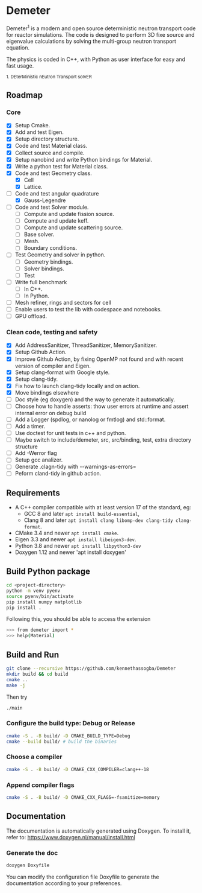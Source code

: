 # Demeter

Demeter<sup>1</sup> is a modern and open source deterministic neutron transport code for reactor simulations. The code is designed to perform 3D fixe source and eigenvalue calculations by solving the multi-group neutron transport equation.

The physics is coded in C++, with Python as user interface for easy and fast usage.

<sub>1. DEterMinistic nEutron Transport solvER</sub>

## Roadmap

### Core

- [x] Setup Cmake.
- [x] Add and test Eigen.
- [x] Setup directory structure.
- [x] Code and test Material class.
- [x] Collect source and compile.
- [x] Setup nanobind and write Python bindings for Material.
- [x] Write a python test for Material class.
- [x] Code and test Geometry class.
  - [x] Cell
  - [x] Lattice.
- [ ] Code and test angular quadrature
  - [x] Gauss-Legendre
- [ ] Code and test Solver module.
  - [ ] Compute and update fission source.
  - [ ] Compute and update keff.
  - [ ] Compute and update scattering source.
  - [ ] Base solver.
  - [ ] Mesh.
  - [ ] Boundary conditions.
- [ ] Test Geometry and solver in python.
  - [ ] Geometry bindings.
  - [ ] Solver bindings.
  - [ ] Test
- [ ] Write full benchmark
  - [ ] In C++.
  - [ ] In Python.
- [ ] Mesh refiner, rings and sectors for cell
- [ ] Enable users to test the lib with codespace and notebooks.
- [ ] GPU offload.

### Clean code, testing and safety

- [x] Add AddressSanitizer, ThreadSanitizer, MemorySanitizer.
- [x] Setup Github Action.
- [x] Improve Github Action, by fixing OpenMP not found and with recent version of compiler and Eigen.
- [x] Setup clang-format with Google style.
- [x] Setup clang-tidy.
- [x] Fix how to launch clang-tidy locally and on action.
- [x] Move bindings elsewhere
- [ ] Doc style (eg doxygen) and the way to generate it automatically.
- [ ] Choose how to handle asserts: thow user errors at runtime and assert internal error on debug build
- [ ] Add a Logger (spdlog, or nanolog or fmtlog) and std::format.
- [ ] Add a timer.
- [ ] Use doctest for unit tests in c++ and python.
- [ ] Maybe switch to include/demeter, src, src/binding, test, extra directory structure
- [ ] Add -Werror flag
- [ ] Setup gcc analizer.
- [ ] Generate .clagn-tidy with --warnings-as-errors=<string>
- [ ] Peform cland-tidy in github action.

## Requirements

- A C++ compiler compatible with at least version 17 of the standard, eg:
  - GCC 8 and later `apt install build-essential`,
  - Clang 8 and later `apt install clang libomp-dev clang-tidy clang-format`.
- CMake 3.4 and newer `apt install cmake`.
- Eigen 3.3 and newer `apt install libeigen3-dev`.
- Python 3.8 and newer `apt install libpython3-dev`
- Doxygen 1.12 and newer 'apt install doxygen'
  
## Build Python package

```bash
cd <project-directory>
python -m venv pyenv
source pyenv/bin/activate
pip install numpy matplotlib
pip install .
```

Following this, you should be able to  access the extension

```bash
>>> from demeter import *
>>> help(Material)
```

## Build and Run

```bash
git clone --recursive https://github.com/kennethassogba/Demeter
mkdir build && cd build
cmake ..
make -j
```

Then try

```bash
./main
```

### Configure the build type: Debug or Release

```bash
cmake -S . -B build/ -D CMAKE_BUILD_TYPE=Debug
cmake --build build/ # build the binaries
```

### Choose a compiler

```bash
cmake -S . -B build/ -D CMAKE_CXX_COMPILER=clang++-18
```

### Append compiler flags

```bash
cmake -S . -B build/ -D CMAKE_CXX_FLAGS=-fsanitize=memory
```

## Documentation

The documentation is automatically generated using Doxygen. To
install it, refer to: https://www.doxygen.nl/manual/install.html 

### Generate the doc

```bash
doxygen Doxyfile
```

You can modify the configuration file Doxyfile to generate the 
documentation according to your preferences.
